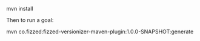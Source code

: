 mvn install

Then to run a goal:

mvn co.fizzed:fizzed-versionizer-maven-plugin:1.0.0-SNAPSHOT:generate
